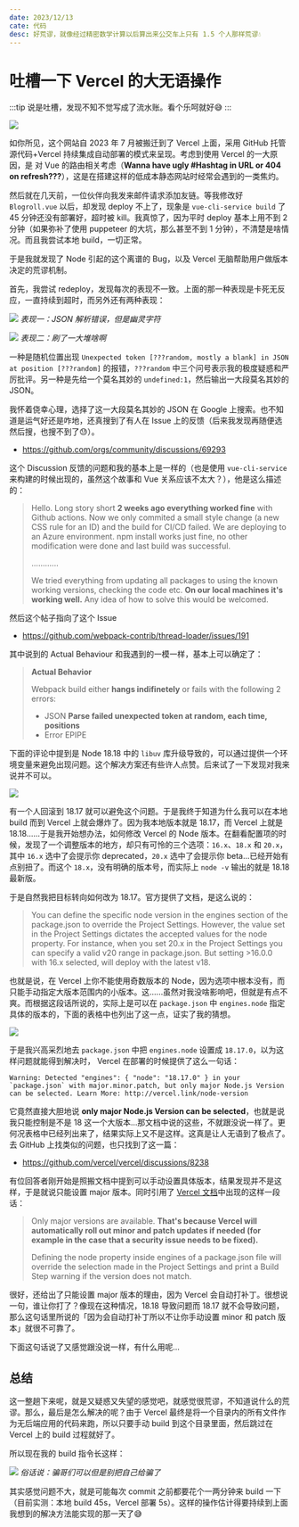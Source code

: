 ```yaml
---
date: 2023/12/13
cate: 代码
desc: 好荒谬，就像经过精密数学计算以后算出来公交车上只有 1.5 个人那样荒谬💧
---
```


# 吐槽一下 Vercel 的大无语操作

:::tip
说是吐槽，发现不知不觉写成了流水账。看个乐呵就好😅
:::

![](https://s11.ax1x.com/2023/12/13/pifIWGV.png)

如你所见，这个网站自 2023 年 7 月被搬迁到了 Vercel 上面，采用 GitHub 托管源代码+Vercel 持续集成自动部署的模式来呈现。考虑到使用 Vercel 的一大原因，是 对 Vue 的路由相关考虑（**Wanna have ugly #Hashtag in URL or 404 on refresh???**），这是在搭建这样的低成本静态网站时经常会遇到的一类焦灼。

然后就在几天前，一位伙伴向我发来邮件请求添加友链。等我修改好 `Blogroll.vue` 以后，却发现 deploy 不上了，现象是 `vue-cli-service build` 了 45 分钟还没有部署好，超时被 kill。我真惊了，因为平时 deploy 基本上用不到 2 分钟（如果弥补了使用 puppeteer 的大坑，那么甚至不到 1 分钟），不清楚是啥情况。而且我尝试本地 build，一切正常。

于是我就发现了 Node 引起的这个离谱的 Bug，以及 Vercel 无脑帮助用户做版本决定的荒谬机制。

首先，我尝试 redeploy，发现每次的表现不一致。上面的那一种表现是卡死无反应，一直持续到超时，而另外还有两种表现：

![](https://s11.ax1x.com/2023/12/13/pifIoqJ.png)
*表现一：JSON 解析错误，但是幽灵字符*

![](https://s11.ax1x.com/2023/12/13/pifI7Z9.png)
*表现二：刷了一大堆啥啊*

一种是随机位置出现 `Unexpected token [???random, mostly a blank] in JSON at position [???random]` 的报错，`???random` 中三个问号表示我的极度疑惑和严厉批评。另一种是先给一个莫名其妙的 `undefined:1`，然后输出一大段莫名其妙的 JSON。

我怀着侥幸心理，选择了这一大段莫名其妙的 JSON 在 Google 上搜索。也不知道是运气好还是咋地，还真搜到了有人在 Issue 上的反馈（后来我发现再随便选然后搜，也搜不到了😓）。

- <https://github.com/orgs/community/discussions/69293>

这个 Discussion 反馈的问题和我的基本上是一样的（也是使用 `vue-cli-service` 来构建的时候出现的，虽然这个故事和 Vue 关系应该不太大？），他是这么描述的：

> Hello. Long story short **2 weeks ago everything worked fine** with Github actions. Now we only commited a small style change (a new CSS rule for an ID) and the build for CI/CD failed. We are deploying to an Azure environment. npm install works just fine, no other modification were done and last build was successful.
>
> ............
>
> We tried everything from updating all packages to using the known working versions, checking the code etc. **On our local machines it's working well.** Any idea of how to solve this would be welcomed.

然后这个帖子指向了这个 Issue

- <https://github.com/webpack-contrib/thread-loader/issues/191>

其中说到的 Actual Behaviour 和我遇到的一模一样，基本上可以确定了：

> **Actual Behavior**
>
> Webpack build either **hangs indifinetely** or fails with the following 2 errors:
> - JSON **Parse failed unexpected token at random, each time, positions**
> - Error EPIPE

下面的评论中提到是 Node 18.18 中的 `libuv` 库升级导致的，可以通过提供一个环境变量来避免出现问题。这个解决方案还有些许人点赞。后来试了一下发现对我来说并不可以。

![](https://s11.ax1x.com/2023/12/13/pifoliq.png)

有一个人回滚到 18.17 就可以避免这个问题。于是我终于知道为什么我可以在本地 build 而到 Vercel 上就会爆炸了。因为我本地版本就是 18.17，而 Vercel 上就是 18.18......于是我开始想办法，如何修改 Vercel 的 Node 版本。在翻看配置项的时候，发现了一个调整版本的地方，却只有可怜的三个选项：`16.x`、`18.x` 和 `20.x`，其中 `16.x` 选中了会提示你 deprecated，`20.x` 选中了会提示你 beta...已经开始有点别扭了。而这个 `18.x`，没有明确的版本号，而实际上 `node -v` 输出的就是 18.18 最新版。

于是自然我把目标转向如何改为 18.17。官方提供了文档，是这么说的：

> You can define the specific node version in the engines section of the package.json to override the Project Settings. However, the value set in the Project Settings dictates the accepted values for the node property.
> For instance, when you set 20.x in the Project Settings you can specify a valid v20 range in package.json. But setting >16.0.0 with 16.x selected, will deploy with the latest v18.

也就是说，在 Vercel 上你不能使用奇数版本的 Node，因为选项中根本没有，而只能手动指定大版本范围内的小版本。这......虽然对我没啥影响吧，但就是有点不爽。而根据这段话所说的，实际上是可以在 `package.json` 中 `engines.node` 指定具体的版本的，下面的表格中也列出了这一点，证实了我的猜想。

![](https://s11.ax1x.com/2023/12/13/pifo2eH.png)

于是我兴高采烈地去 `package.json` 中把 `engines.node` 设置成 `18.17.0`，以为这样问题就能得到解决时， Vercel 在部署的时候提供了这么一句话：

```
Warning: Detected "engines": { "node": "18.17.0" } in your `package.json` with major.minor.patch, but only major Node.js Version can be selected. Learn More: http://vercel.link/node-version
```

它竟然直接大胆地说 **only major Node.js Version can be selected**，也就是说我只能控制是不是 18 这一个大版本...那文档中说的这些，不就跟没说一样了。更何况表格中已经列出来了，结果实际上又不是这样。这真是让人无语到了极点了。去 GitHub 上找类似的问题，也只找到了这一篇：

- <https://github.com/vercel/vercel/discussions/8238>

有位回答者刚开始是照搬文档中提到可以手动设置具体版本，结果发现并不是这样，于是就说只能设置 major 版本。同时引用了 [Vercel 文档](https://vercel.com/docs/runtimes#official-runtimes/node-js/node-js-version)中出现的这样一段话：

> Only major versions are available. **That's because Vercel will automatically roll out minor and patch updates if needed (for example in the case that a security issue needs to be fixed).**
> 
> Defining the node property inside engines of a package.json file will override the selection made in the Project Settings and print a Build Step warning if the version does not match.

很好，还给出了只能设置 major 版本的理由，因为 Vercel 会自动打补丁。很想说一句，谁让你打了？像现在这种情况，18.18 导致问题而 18.17 就不会导致问题，那么这句话里所说的「因为会自动打补丁所以不让你手动设置 minor 和 patch 版本」就很不可靠了。

下面这句话说了又感觉跟没说一样，有什么用呢...

## 总结

这一整趟下来呢，就是又疑惑又失望的感觉吧，就感觉很荒谬，不知道说什么的荒谬。那么，最后是怎么解决的呢？由于 Vercel 最终是将一个目录内的所有文件作为无后端应用的代码来跑，所以只要手动 build 到这个目录里面，然后跳过在 Vercel 上的 build 过程就好了。

所以现在我的 build 指令长这样：

![](https://s11.ax1x.com/2023/12/13/pifHPo9.png)
*俗话说：骗哥们可以但是别把自己给骗了*

其实感觉问题不大，就是可能每次 commit 之前都要花个一两分钟来 build 一下（目前实测：本地 build 45s，Vercel 部署 5s）。这样的操作估计得要持续到上面我想到的解决方法能实现的那一天了😅